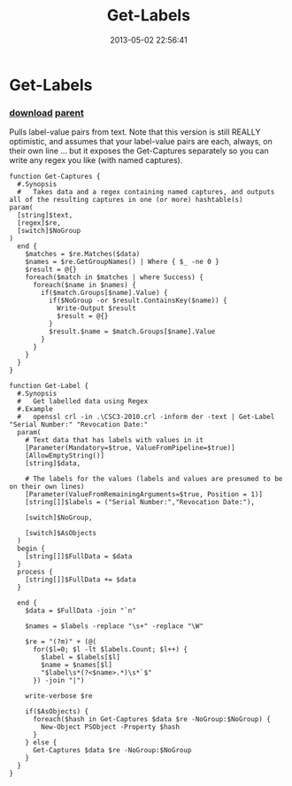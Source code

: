 ﻿---
pid:            4144
parent:         4143
children:       
poster:         Joel Bennett
title:          Get-Labels
date:           2013-05-02 22:56:41
description:    Pulls label-value pairs from text. Note that this version is still REALLY optimistic, and assumes that your label-value pairs are each, always, on their own line ... but it exposes the Get-Captures separately so you can write any regex you like (with named captures).
format:         posh
---

# Get-Labels

### [download](4144.ps1) [parent](4143.md) 

Pulls label-value pairs from text. Note that this version is still REALLY optimistic, and assumes that your label-value pairs are each, always, on their own line ... but it exposes the Get-Captures separately so you can write any regex you like (with named captures).

```posh
function Get-Captures {
  #.Synopsis
  #   Takes data and a regex containing named captures, and outputs all of the resulting captures in one (or more) hashtable(s)
param( 
  [string]$text,
  [regex]$re,
  [switch]$NoGroup
)
  end {
    $matches = $re.Matches($data)
    $names = $re.GetGroupNames() | Where { $_ -ne 0 }
    $result = @{}
    foreach($match in $matches | where Success) {
      foreach($name in $names) {
        if($match.Groups[$name].Value) {
          if($NoGroup -or $result.ContainsKey($name)) {
            Write-Output $result
            $result = @{}
          }
          $result.$name = $match.Groups[$name].Value
        }
      }
    }
  }
}

function Get-Label {
  #.Synopsis
  #   Get labelled data using Regex
  #.Example
  #   openssl crl -in .\CSC3-2010.crl -inform der -text | Get-Label "Serial Number:" "Revocation Date:"
  param(
    # Text data that has labels with values in it
    [Parameter(Mandatory=$true, ValueFromPipeline=$true)]
    [AllowEmptyString()]
    [string]$data,

    # The labels for the values (labels and values are presumed to be on their own lines)
    [Parameter(ValueFromRemainingArguments=$true, Position = 1)]
    [string[]]$labels = ("Serial Number:","Revocation Date:"),

    [switch]$NoGroup,

    [switch]$AsObjects
  )
  begin {
    [string[]]$FullData = $data
  }
  process {
    [string[]]$FullData += $data
  }

  end {
    $data = $FullData -join "`n"

    $names = $labels -replace "\s+" -replace "\W"

    $re = "(?m)" + (@(
      for($l=0; $l -lt $labels.Count; $l++) {
        $label = $labels[$l]
        $name = $names[$l]
        "$label\s*(?<$name>.*)\s*`$"
      }) -join "|")

    write-verbose $re

    if($AsObjects) {
      foreach($hash in Get-Captures $data $re -NoGroup:$NoGroup) {
        New-Object PSObject -Property $hash
      }
    } else {
      Get-Captures $data $re -NoGroup:$NoGroup
    }
  }
}

```
